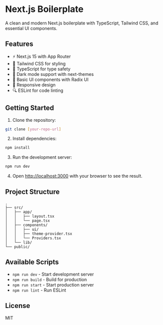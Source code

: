 # Next.js Boilerplate

A clean and modern Next.js boilerplate with TypeScript, Tailwind CSS, and essential UI components.

## Features

- ⚡ Next.js 15 with App Router
- 🎨 Tailwind CSS for styling
- 📝 TypeScript for type safety
- 🌙 Dark mode support with next-themes
- 🧩 Basic UI components with Radix UI
- 📱 Responsive design
- 🔍 ESLint for code linting

## Getting Started

1. Clone the repository:
```bash
git clone [your-repo-url]
```

2. Install dependencies:
```bash
npm install
```

3. Run the development server:
```bash
npm run dev
```

4. Open [http://localhost:3000](http://localhost:3000) with your browser to see the result.

## Project Structure

```
.
├── src/
│   ├── app/
│   │   ├── layout.tsx
│   │   └── page.tsx
│   ├── components/
│   │   ├── ui/
│   │   ├── theme-provider.tsx
│   │   └── Providers.tsx
│   └── lib/
└── public/
```

## Available Scripts

- `npm run dev` - Start development server
- `npm run build` - Build for production
- `npm run start` - Start production server
- `npm run lint` - Run ESLint

## License

MIT
